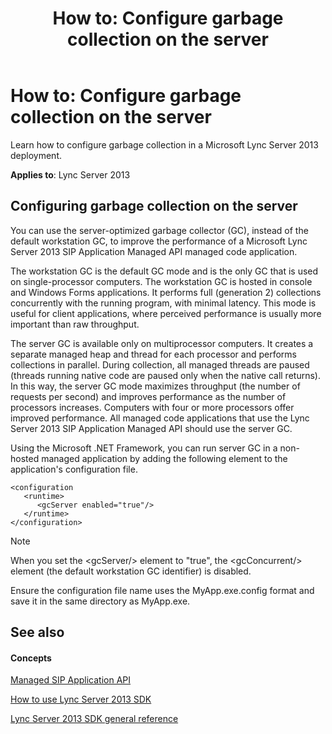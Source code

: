 ﻿---
title: 'How to: Configure garbage collection on the server'
TOCTitle: 'How to: Configure garbage collection on the server'
ms:assetid: 522d932d-6f76-4184-a67e-116ee0a83b69
ms:mtpsurl: https://msdn.microsoft.com/en-us/library/Dn439085(v=office.15)
ms:contentKeyID: 57096242
ms.date: 07/24/2014
mtps_version: v=office.15
---

# How to: Configure garbage collection on the server

Learn how to configure garbage collection in a Microsoft Lync Server 2013 deployment.


**Applies to**: Lync Server 2013

## Configuring garbage collection on the server

You can use the server-optimized garbage collector (GC), instead of the default workstation GC, to improve the performance of a Microsoft Lync Server 2013 SIP Application Managed API managed code application.

The workstation GC is the default GC mode and is the only GC that is used on single-processor computers. The workstation GC is hosted in console and Windows Forms applications. It performs full (generation 2) collections concurrently with the running program, with minimal latency. This mode is useful for client applications, where perceived performance is usually more important than raw throughput.

The server GC is available only on multiprocessor computers. It creates a separate managed heap and thread for each processor and performs collections in parallel. During collection, all managed threads are paused (threads running native code are paused only when the native call returns). In this way, the server GC mode maximizes throughput (the number of requests per second) and improves performance as the number of processors increases. Computers with four or more processors offer improved performance. All managed code applications that use the Lync Server 2013 SIP Application Managed API should use the server GC.

Using the Microsoft .NET Framework, you can run server GC in a non-hosted managed application by adding the following element to the application's configuration file.

    <configuration
       <runtime>
          <gcServer enabled="true"/>
       </runtime>
    </configuration>


> [!NOTE]
> <P>When you set the &lt;gcServer/&gt; element to "true", the &lt;gcConcurrent/&gt; element (the default workstation GC identifier) is disabled.</P>



Ensure the configuration file name uses the MyApp.exe.config format and save it in the same directory as MyApp.exe.

## See also

#### Concepts

[Managed SIP Application API](managed-sip-application-api.md)

[How to use Lync Server 2013 SDK](how-to-use-lync-server-2013-sdk.md)

[Lync Server 2013 SDK general reference](lync-server-2013-sdk-general-reference.md)

